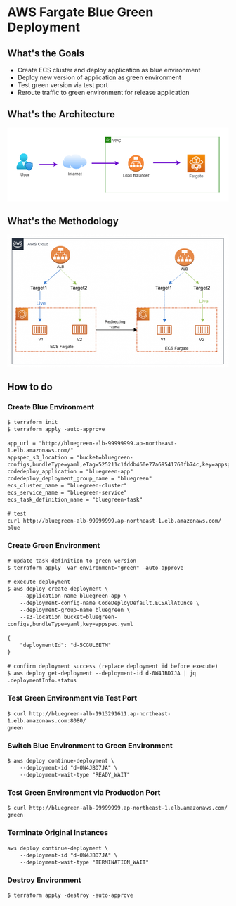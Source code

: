 # AWS Fargate Blue Green Deployment

## What's the Goals

- Create ECS cluster and deploy application as blue environment
- Deploy new version of application as green environment
- Test green version via test port
- Reroute traffic to green environment for release application

## What's the Architecture

![img](./docs/architecture.png)

## What's the Methodology

![img](./docs/methodology.png)

## How to do

### Create Blue Environment

```
$ terraform init
$ terraform apply -auto-approve

app_url = "http://bluegreen-alb-99999999.ap-northeast-1.elb.amazonaws.com/"
appspec_s3_location = "bucket=bluegreen-configs,bundleType=yaml,eTag=525211c1fddb460e77a69541760fb74c,key=appspec.yaml"
codedeploy_application = "bluegreen-app"
codedeploy_deployment_group_name = "bluegreen"
ecs_cluster_name = "bluegreen-cluster"
ecs_service_name = "bluegreen-service"
ecs_task_definition_name = "bluegreen-task"

# test
curl http://bluegreen-alb-99999999.ap-northeast-1.elb.amazonaws.com/
blue
```

### Create Green Environment

```
# update task definition to green version
$ terraform apply -var environment="green" -auto-approve

# execute deployment
$ aws deploy create-deployment \
    --application-name bluegreen-app \
    --deployment-config-name CodeDeployDefault.ECSAllAtOnce \
    --deployment-group-name bluegreen \
    --s3-location bucket=bluegreen-configs,bundleType=yaml,key=appspec.yaml

{
    "deploymentId": "d-5CGUL6ETM"
}

# confirm deployment success (replace deployment id before execute)
$ aws deploy get-deployment --deployment-id d-0W4JBD7JA | jq .deploymentInfo.status

```

### Test Green Environment via Test Port

```
$ curl http://bluegreen-alb-1913291611.ap-northeast-1.elb.amazonaws.com:8080/
green
```

### Switch Blue Environment to Green Environment

```
$ aws deploy continue-deployment \
    --deployment-id "d-0W4JBD7JA" \
    --deployment-wait-type "READY_WAIT"
```

### Test Green Environment via Production Port

```
$ curl http://bluegreen-alb-99999999.ap-northeast-1.elb.amazonaws.com/
green
```

### Terminate Original Instances

```
aws deploy continue-deployment \
    --deployment-id "d-0W4JBD7JA" \
    --deployment-wait-type "TERMINATION_WAIT"
```

### Destroy Environment

```
$ terraform apply -destroy -auto-approve
```

